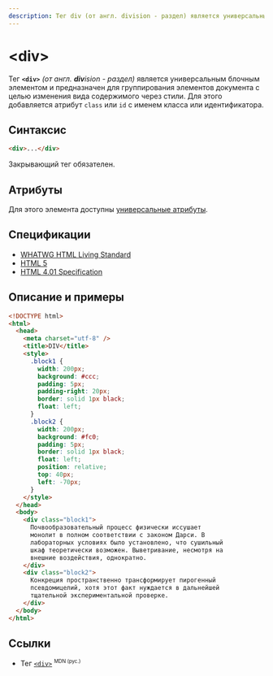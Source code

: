 ```yaml
---
description: Тег div (от англ. division - раздел) является универсальным блочным элементом и предназначен для группирования элементов документа с целью изменения вида содержимого через стили
---
```


# &lt;div&gt;

Тег **`<div>`** _(от англ. **div**ision - раздел)_ является универсальным блочным элементом и предназначен для группирования элементов документа с целью изменения вида содержимого через стили. Для этого добавляется атрибут `class` или `id` с именем класса или идентификатора.

## Синтаксис

```html
<div>...</div>
```

Закрывающий тег обязателен.

## Атрибуты

Для этого элемента доступны [универсальные атрибуты](uni-attr.md).

## Спецификации

- [WHATWG HTML Living Standard](https://html.spec.whatwg.org/multipage/grouping-content.html#the-div-element)
- [HTML 5](http://www.w3.org/TR/html5/grouping-content.html#the-div-element)
- [HTML 4.01 Specification](http://www.w3.org/TR/html401/struct/global.html#h-7.5.4)

## Описание и примеры

```html
<!DOCTYPE html>
<html>
  <head>
    <meta charset="utf-8" />
    <title>DIV</title>
    <style>
      .block1 {
        width: 200px;
        background: #ccc;
        padding: 5px;
        padding-right: 20px;
        border: solid 1px black;
        float: left;
      }
      .block2 {
        width: 200px;
        background: #fc0;
        padding: 5px;
        border: solid 1px black;
        float: left;
        position: relative;
        top: 40px;
        left: -70px;
      }
    </style>
  </head>
  <body>
    <div class="block1">
      Почвообразовательный процесс физически иссушает
      монолит в полном соответствии с законом Дарси. В
      лабораторных условиях было установлено, что сушильный
      шкаф теоретически возможен. Выветривание, несмотря на
      внешние воздействия, однократно.
    </div>
    <div class="block2">
      Конкреция пространственно трансформирует пирогенный
      псевдомицелий, хотя этот факт нуждается в дальнейшей
      тщательной экспериментальной проверке.
    </div>
  </body>
</html>
```

## Ссылки

- Тег [`<div>`](https://developer.mozilla.org/ru/docs/Web/HTML/Element/div) <sup><small>MDN (рус.)</small></sup>
